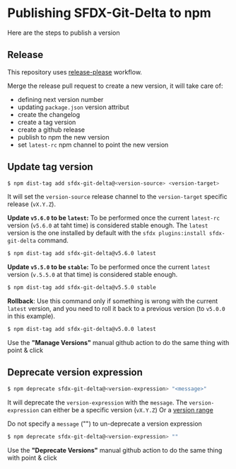 # Publishing SFDX-Git-Delta to npm

Here are the steps to publish a version

## Release

This repository uses [release-please](https://github.com/google-github-actions/release-please-action) workflow.

Merge the release pull request to create a new version, it will take care of:
- defining next version number
- updating `package.json` version attribut
- create the changelog
- create a tag version
- create a github release
- publish to npm the new version
- set `latest-rc` npm channel to point the new version

## Update tag version

```sh
$ npm dist-tag add sfdx-git-delta@<version-source> <version-target> 
```

It will set the `version-source` release channel to the `version-target` specific release (`vX.Y.Z`).

**Update `v5.6.0` to be `latest`:**
To be performed once the current `latest-rc` version (`v5.6.0` at taht time) is considered stable enough. The `latest` version is the one installed by default with the `sfdx plugins:install sfdx-git-delta` command.
```sh
$ npm dist-tag add sfdx-git-delta@v5.6.0 latest
```

**Update `v5.5.0` to be `stable`:**
To be performed once the current `latest` version (`v.5.5.0` at that time) is considered stable enough.
```sh
$ npm dist-tag add sfdx-git-delta@v5.5.0 stable
```

**Rollback**: 
Use this command only if something is wrong with the current `latest` version, and you need to roll it back to a previous version (to `v5.0.0` in this example).
```sh
$ npm dist-tag add sfdx-git-delta@v5.0.0 latest
```

Use the **"Manage Versions"** manual github action to do the same thing with point & click

## Deprecate version expression

```sh
$ npm deprecate sfdx-git-delta@<version-expression> "<message>" 
```

It will deprecate the `version-expression` with the `message`.
The `version-expression` can either be a specific version (`vX.Y.Z`)
Or a [version range](https://semver.npmjs.com/)

Do not specify a `message` ("") to un-deprecate a version expression
```sh
$ npm deprecate sfdx-git-delta@<version-expression> "" 
```

Use the **"Deprecate Versions"** manual github action to do the same thing with point & click
